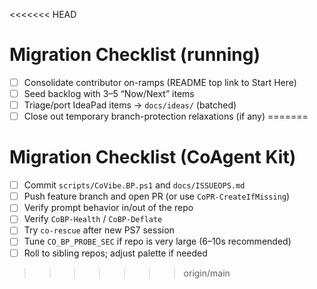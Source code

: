 <<<<<<< HEAD
# Migration Checklist (running)

- [ ] Consolidate contributor on-ramps (README top link to Start Here)
- [ ] Seed backlog with 3–5 “Now/Next” items
- [ ] Triage/port IdeaPad items → `docs/ideas/` (batched)
- [ ] Close out temporary branch-protection relaxations (if any)
=======
# Migration Checklist (CoAgent Kit)

- [ ] Commit `scripts/CoVibe.BP.ps1` and `docs/ISSUEOPS.md`
- [ ] Push feature branch and open PR (or use `CoPR-CreateIfMissing`)
- [ ] Verify prompt behavior in/out of the repo
- [ ] Verify `CoBP-Health` / `CoBP-Deflate`
- [ ] Try `co-rescue` after new PS7 session
- [ ] Tune `CO_BP_PROBE_SEC` if repo is very large (6–10s recommended)
- [ ] Roll to sibling repos; adjust palette if needed
>>>>>>> origin/main

